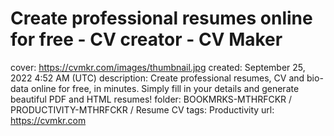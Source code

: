# Create professional resumes online for free - CV creator - CV Maker

cover: https://cvmkr.com/images/thumbnail.jpg
created: September 25, 2022 4:52 AM (UTC)
description: Create professional resumes, CV and bio-data online for free, in minutes. Simply fill in your details and generate beautiful PDF and HTML resumes!
folder: BOOKMRKS-MTHRFCKR / PRODUCTIVITY-MTHRFCKR / Resume CV
tags: Productivity
url: https://cvmkr.com